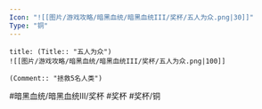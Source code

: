 ```yaml
---
Icon: "![[图片/游戏攻略/暗黑血统/暗黑血统III/奖杯/五人为众.png|30]]"
Type: "铜"
---
```

```ad-common-bronze-trophy
title: (Title:: "五人为众")
![[图片/游戏攻略/暗黑血统/暗黑血统III/奖杯/五人为众.png|100]]

(Comment:: "拯救5名人类")
```

#暗黑血统/暗黑血统III/奖杯 #奖杯 #奖杯/铜
